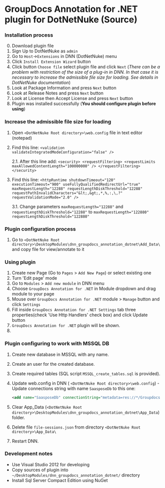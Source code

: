 GroupDocs Annotation for .NET plugin for DotNetNuke (Source)
===========================================

### Installation process
0. Download plugin file
1. Sign Up to DotNetNuke as `admin`
2. Go to `Host`->`Extensions` in DNN (DotNetNuke) menu
3. Click `Install Extension Wizard` button
4. Click button `Choose file` select plugin file and click `Next` (*There can be a problem with restriction of the size of a plug-in in DNN. In that case it is necessary to increase the admissible file size for loading. See details in DotNetNuke documentation*)
5. Look at Package Information and press `Next` button
6. Look at Release Notes and press `Next` button
7. Look at License then Accept License and press `Next` button
8. Plugin was installed successfully (<b>You should configure plugin before using</b>)

### Increase the admissible file size for loading
1. Open `<DotNetNuke Root directory>\web.config` file in text editor (notepad)
2. Find this line: `<validation validateIntegratedModeConfiguration="false" />`
	
	2.1. After this line add:
		 `<security>
		  <requestFiltering>
			<requestLimits maxAllowedContentLength="100000000" />
		  </requestFiltering>
		</security>`
3. Find this line: `<httpRuntime shutdownTimeout="120" executionTimeout="900" useFullyQualifiedRedirectUrl="true" maxRequestLength="12288" requestLengthDiskThreshold="12288" requestPathInvalidCharacters="&lt;,&gt;,*,%,:,\,?" requestValidationMode="2.0" />`
	
	3.1. Change parameters `maxRequestLength="12288"` and `requestLengthDiskThreshold="12288"` to `maxRequestLength="122880" requestLengthDiskThreshold="122880"`


### Plugin configuration process
1. Go to `<DotNetNuke Root directory>\DesktopModules\dnn_groupdocs_annotation_dotnet\Add_Data\` and copy file for view/annotate to it
  
### Using plugin
1. Create new Page (Go to `Pages` > `Add New Page`) or select existing one
2. Turn 'Edit page' mode
3. Go to `Modules` > `Add new module` in DNN menu
4. Choose `GroupDocs Annotation for .NET` in Module dropdown and drag module to your page
5. Mouse over `GroupDocs Annotation for .NET` module > `Manage` button and click `Settings`
6. Fill inside `GroupDocs Annotation for .NET Settings` tab three properties(check 'Use Http Handlers' check box) and click Update button
7. `GroupDocs Annotation for .NET` plugin will be shown.
8. 

### Plugin configuring to work with MSSQL DB
1. Create new database in MSSQL with any name.
2. Create an user for the created database.
3. Create required tables (SQL script `MSSQL_create_tables.sql` is provided).
4. Update web.config in DNN ( `<DotNetNuke Root directory>\web.config`) - Update connections string with name `SaasposeDb` to this one:

    ```xml
    <add name="SaasposeDb" connectionString="metadata=res://*/GroupdocsSqlSrv.csdl|res://*/GroupdocsSqlSrv.ssdl|res://*/GroupdocsSqlSrv.msl;provider=System.Data.SqlClient;provider connection string=&quot;Data Source=<YOUR SQL SERVER NAME>;Initial Catalog=<NAME OF DATABASE WHICH YOU CREATED>;User Id=<USER NAME FOR DATABASE>;Password=<PASSWORD FOR DATABASE>&quot;" providerName="System.Data.EntityClient" />
    ```

5. Clear App_Data (`<DotNetNuke Root directory>\DesktopModules\dnn_groupdocs_annotation_dotnet\App_Data`) folder.
6. Delete file `file-sessions.json` from directory `<DotNetNuke Root directory>\App_Data\`
7. Restart DNN.
  
### Development notes
* Use Visual Studio 2012 for developing
* Copy sources of plugin into `~/DesktopModules/dnn_groupdocs_annotation_dotnet/` directory
* Install Sql Server Compact Edition using NuGet

